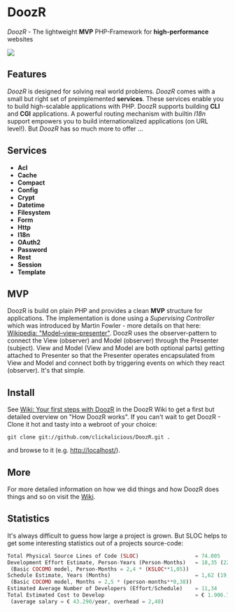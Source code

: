 # DoozR
*DoozR* - The lightweight **MVP** PHP-Framework for **high-performance** websites

<a href="https://twitter.com/intent/tweet?hashtags=&original_referer=http%3A%2F%2Fgithub.com%2F&text=Check+out+DoozR+-+The+lightweight+MVP+PHP-Framework+for+high-performance+websites+@phpfluesterer+%23clickalicious+%23DoozR+%23php&tw_p=tweetbutton&url=https%3A%2F%2Fgithub.com%2clickalicious%2DoozR" target="_blank">
  <img src="http://jpillora.com/github-twitter-button/img/tweet.png"></img>
</a>

## Features
*DoozR* is designed for solving real world problems. *DoozR* comes with a small but right set of preimplemented **services**. These services enable you to build high-scalable applications with PHP. DoozR supports building **CLI** and **CGI** applications. A powerful routing mechanism with builtin *I18n* support empowers you to build internationalized applications (on URL level!). But *DoozR* has so much more to offer ...


## Services
 - **Acl**
 - **Cache**
 - **Compact**
 - **Config**
 - **Crypt**
 - **Datetime**
 - **Filesystem**
 - **Form**
 - **Http**
 - **I18n**
 - **OAuth2**
 - **Password**
 - **Rest**
 - **Session**
 - **Template**


## MVP
DoozR is build on plain PHP and provides a clean **MVP** structure for applications. The implementation is done using a *Supervising Controller* which was introduced by Martin Fowler - more details on that here: [Wikipedia: "Model–view–presenter"](https://en.wikipedia.org/wiki/Model%E2%80%93view%E2%80%93presenter). DoozR uses the observer-pattern to connect the View (observer) and Model (observer) through the Presenter (subject). View and Model (View and Model are both optional parts) getting attached to Presenter so that the Presenter operates encapsulated from View and Model and connect both by triggering events on which they react (observer). It's that simple.


## Install
See [Wiki: Your first steps with DoozR](https://github.com/clickalicious/DoozR/wiki/1.-Your-first-steps-with-DoozR) in the DoozR Wiki to get a first but detailed overview on "How DoozR works". If you can't wait to get DoozR - Clone it hot and tasty into a webroot of your choice:
```console
git clone git://github.com/clickalicious/DoozR.git .
```
and browse to it (e.g. [http://localhost/](http://localhost/)).


## More
For more detailed information on how we did things and how DoozR does things and so on visit the [Wiki](https://github.com/clickalicious/DoozR/wiki/_pages).


## Statistics
It's always difficult to guess how large a project is grown. But SLOC helps to get some interesting statistics out of a projects source-code:
```php
Total Physical Source Lines of Code (SLOC)                  = 74.005
Development Effort Estimate, Person-Years (Person-Months)   = 18,35 (220,26)
 (Basic COCOMO model, Person-Months = 2,4 * (KSLOC**1,05))
Schedule Estimate, Years (Months)                           = 1,62 (19,42)
 (Basic COCOMO model, Months = 2,5 * (person-months**0,38))
Estimated Average Number of Developers (Effort/Schedule)    = 11,34
Total Estimated Cost to Develop                             = € 1.906.742
 (average salary = € 43.290/year, overhead = 2,40)
```
